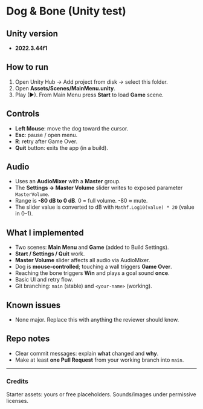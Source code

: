 # Dog & Bone (Unity test)

## Unity version
- **2022.3.44f1**

## How to run
1. Open Unity Hub → Add project from disk → select this folder.
2. Open **Assets/Scenes/MainMenu.unity**.
3. Play (▶). From Main Menu press **Start** to load **Game** scene.

## Controls
- **Left Mouse**: move the dog toward the cursor.
- **Esc**: pause / open menu.
- **R**: retry after Game Over.
- **Quit** button: exits the app (in a build).

## Audio
- Uses an **AudioMixer** with a **Master** group.
- The **Settings → Master Volume** slider writes to exposed parameter `MasterVolume`.
- Range is **-80 dB to 0 dB**. 0 = full volume. -80 ≈ mute.
- The slider value is converted to dB with `Mathf.Log10(value) * 20` (value in 0–1).

## What I implemented
- Two scenes: **Main Menu** and **Game** (added to Build Settings).
- **Start / Settings / Quit** work.
- **Master Volume** slider affects all audio via AudioMixer.
- Dog is **mouse‑controlled**; touching a wall triggers **Game Over**.
- Reaching the bone triggers **Win** and plays a goal sound **once**.
- Basic UI and retry flow.
- Git branching: `main` (stable) and `<your-name>` (working).

## Known issues
- None major. Replace this with anything the reviewer should know.

## Repo notes
- Clear commit messages: explain **what** changed and **why**.
- Make at least **one Pull Request** from your working branch into `main`.

---

### Credits
Starter assets: yours or free placeholders. Sounds/images under permissive licenses.
